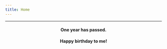 ```yaml
---
title: Home
---
```

---
#### <p style="text-align: center;">One year has passed.</p>
#### <p style="text-align: center;">Happy birthday to me!</p>
